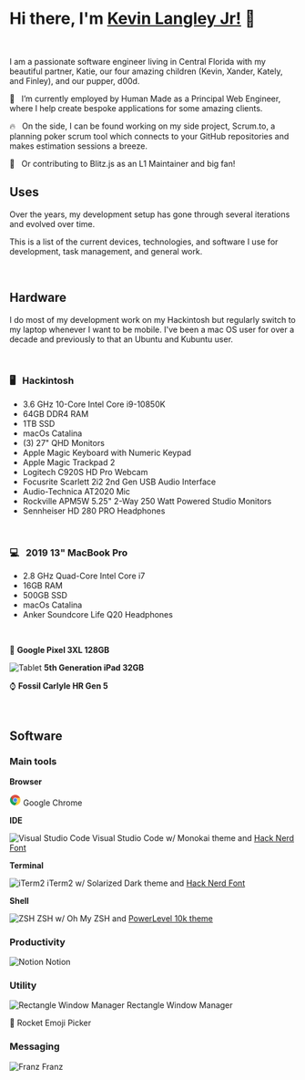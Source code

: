 # **Hi there, I'm [Kevin Langley Jr!](https://kevinlangleyjr.dev) 👋**

<br />

I am a passionate software engineer living in Central Florida with my beautiful partner, Katie, our four amazing children (Kevin, Xander, Kately, and Finley), and our pupper, d00d.

💼 &nbsp;&nbsp;I’m currently employed by Human Made as a Principal Web Engineer, where I help create bespoke applications for some amazing clients.

🔥 &nbsp;&nbsp;On the side, I can be found working on my side project, Scrum.to, a planning poker scrum tool which connects to your GitHub repositories and makes estimation sessions a breeze.

🎉 &nbsp;&nbsp;Or contributing to Blitz.js as an L1 Maintainer and big fan!

## **Uses**

Over the years, my development setup has gone through several iterations and evolved over time.

This is a list of the current devices, technologies, and software I use for development, task management, and general work.

<br />

## Hardware

I do most of my development work on my Hackintosh but regularly switch to my laptop whenever I want to be mobile. I've been a mac OS user for over a decade and previously to that an Ubuntu and Kubuntu user.

<br />

<h3>
  <span aria-label="Desktop" className="emoji" role="img">🖥</span>&nbsp;&nbsp;
  Hackintosh
</h3>

*   3.6 GHz 10-Core Intel Core i9-10850K
*   64GB DDR4 RAM
*   1TB SSD
*   macOs Catalina
*   (3) 27" QHD Monitors
*   Apple Magic Keyboard with Numeric Keypad
*   Apple Magic Trackpad 2
*   Logitech C920S HD Pro Webcam
*   Focusrite Scarlett 2i2 2nd Gen USB Audio Interface
*   Audio-Technica AT2020 Mic
*   Rockville APM5W 5.25" 2-Way 250 Watt Powered Studio Monitors
*   Sennheiser HD 280 PRO Headphones

<br />

<h3>
  <span aria-label="Laptop" className="emoji" role="img">💻</span>&nbsp;&nbsp;
  2019 13&quot; MacBook Pro
</h3>

*   2.8 GHz Quad-Core Intel Core i7
*   16GB RAM
*   500GB SSD
*   macOs Catalina
*   Anker Soundcore Life Q20 Headphones

<br />

<p>
  <span aria-label="Mobile Phone" className="emoji" role="img">📱</span>
  <strong>Google Pixel 3XL 128GB</strong>
</p>

<p>
  <img alt="Tablet" className="emoji" height="20" src="https://res.cloudinary.com/kevinlangleyjr-dev/image/upload/v1617326788/github-readme/apple-ipad_qyj1we.svg" />
  <strong>5th Generation iPad 32GB</strong>
</p>

<p>
  <span aria-label="Watch" className="emoji" role="img">⌚️</span>
  <strong>Fossil Carlyle HR Gen 5</strong>
</p>

<br />

## Software

### Main tools

**Browser**

<img alt="Google Chrome" className="emoji" height="20" src="https://raw.githubusercontent.com/github/explore/80688e429a7d4ef2fca1e82350fe8e3517d3494d/topics/chrome/chrome.png" /> Google Chrome

**IDE**

<img alt="Visual Studio Code" className="emoji" height="20" src="https://res.cloudinary.com/kevinlangleyjr-dev/image/upload/v1617325247/github-readme/Visual_Studio_Code_adjfaq.svg" /> Visual Studio Code w/ Monokai theme and <a href="https://github.com/ryanoasis/nerd-fonts/tree/master/patched-fonts/Hack">Hack Nerd Font</a>

**Terminal**

<img alt="iTerm2" className="emoji" height="20" src="https://res.cloudinary.com/kevinlangleyjr-dev/image/upload/v1617360397/github-readme/terminal-icon_ytfyhm.svg" /> iTerm2 w/ Solarized Dark theme and <a href="https://github.com/ryanoasis/nerd-fonts/tree/master/patched-fonts/Hack">Hack Nerd Font</a>

**Shell**

<img alt="ZSH" className="emoji" height="20" src="https://res.cloudinary.com/kevinlangleyjr-dev/image/upload/v1617360397/github-readme/terminal-icon_ytfyhm.svg" /> ZSH w/ Oh My ZSH and <a href="https://github.com/romkatv/powerlevel10k">PowerLevel 10k theme</a>

### Productivity

<img alt="Notion" className="emoji" height="20" src="https://res.cloudinary.com/kevinlangleyjr-dev/image/upload/v1619790855/github-readme/notion-logo-1_bqnx5s.svg" /> Notion

### Utility

<img alt="Rectangle Window Manager" className="emoji" height="20" src="https://res.cloudinary.com/kevinlangleyjr-dev/image/upload/v1618147115/github-readme/rectangle_stnqek.png" /> Rectangle Window Manager

<p><span aria-label="Rocket Emoji Picker" className="emoji" role="img">🚀</span> Rocket Emoji Picker</p>

### Messaging

<img alt="Franz" className="emoji" height="20" src="https://res.cloudinary.com/kevinlangleyjr-dev/image/upload/v1619791196/github-readme/franz-logo_yrvum2.svg" /> Franz
